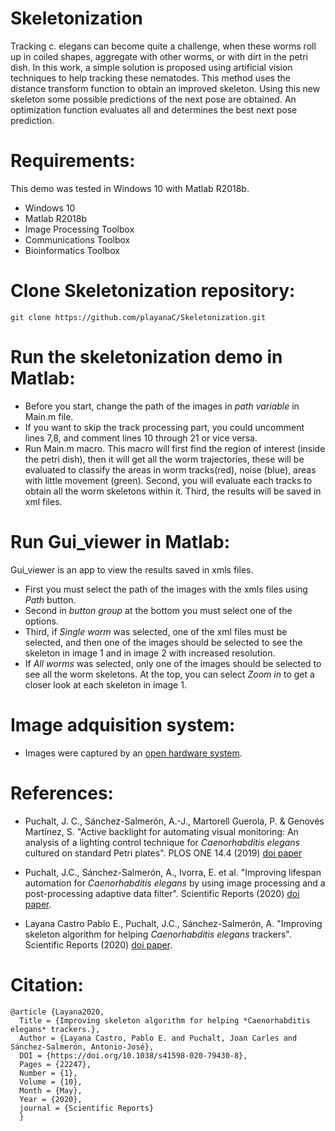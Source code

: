 # Skeletonization
Tracking c. elegans can become quite a challenge, when these worms roll up in coiled shapes, aggregate with other worms, or with dirt in the petri dish. In this work, a simple solution is proposed using artificial vision techniques to help tracking these nematodes. This method uses the distance transform function to obtain an improved skeleton. Using this new skeleton some possible predictions of the next pose are obtained. An optimization function evaluates all and determines the best next pose prediction.

# Requirements:
This demo was tested in Windows 10 with Matlab R2018b.
- Windows 10
- Matlab R2018b
- Image Processing Toolbox
- Communications Toolbox
- Bioinformatics Toolbox

# Clone Skeletonization repository:
```
git clone https://github.com/playanaC/Skeletonization.git
```

# Run the skeletonization demo in Matlab:
- Before you start, change the path of the images in *path variable* in Main.m file.
- If you want to skip the track processing part, you could uncomment lines 7,8, and comment lines 10 through 21 or vice versa.
- Run Main.m macro. This macro will first find the region of interest (inside the petri dish), then it will get all the worm trajectories, these will be evaluated to classify the areas in worm tracks(red), noise (blue), areas with little movement (green). Second, you will evaluate each tracks to obtain all the worm skeletons within it. Third, the results will be saved in xml files. 

# Run Gui_viewer in Matlab:
Gui_viewer is an app to view the results saved in xmls files.
- First you must select the path of the images with the xmls files using *Path* button.
- Second in *button group* at the bottom you must select one of the options.
- Third, if *Single worm* was selected, one of the xml files must be selected, and then one of the images should be selected to see the skeleton in image 1 and in image 2 with increased resolution.
- If *All worms* was selected, only one of the images should be selected to see all the worm skeletons. At the top, you can select *Zoom in* to get a closer look at each skeleton in image 1.

# Image adquisition system:
- Images were captured by an [open hardware system](https://github.com/JCPuchalt/c-elegans_smartLight).


# References:
- Puchalt, J. C., Sánchez-Salmerón, A.-J., Martorell Guerola, P. & Genovés Martínez, S. "Active backlight for automating visual monitoring: An analysis of a lighting control technique for *Caenorhabditis elegans* cultured on standard Petri plates". PLOS ONE 14.4 (2019) [doi paper](https://doi.org/10.1371/journal.pone.0215548)

- Puchalt, J.C., Sánchez-Salmerón, A., Ivorra, E. et al. "Improving lifespan automation for *Caenorhabditis elegans* by using image processing and a post-processing adaptive data filter". Scientific Reports (2020) [doi paper](https://doi.org/10.1038/s41598-020-65619-4).

- Layana Castro Pablo E., Puchalt, J.C., Sánchez-Salmerón, A. "Improving skeleton algorithm for helping *Caenorhabditis elegans* trackers". Scientific Reports (2020) [doi paper](https://doi.org/10.1038/s41598-020-79430-8).

# Citation:
```
@article {Layana2020,
  Title = {Improving skeleton algorithm for helping *Caenorhabditis elegans* trackers.},
  Author = {Layana Castro, Pablo E. and Puchalt, Joan Carles and Sánchez-Salmerón, Antonio-José},
  DOI = {https://doi.org/10.1038/s41598-020-79430-8},
  Pages = {22247}, 
  Number = {1},
  Volume = {10},
  Month = {May},
  Year = {2020},
  journal = {Scientific Reports}
  }
```
